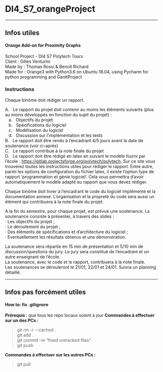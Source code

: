 DI4_S7_orangeProject
====================

----------
Infos utiles
-------------
#### Orange Add-on for Proximity Graphs
School Project - DI4 S7 Polytech Tours<br />
Client : Gilles Venturini<br />
Made by : Thomas Rossi & Benoît Richard<br />
Made for : Orange3 with Python3.6 on Ubuntu 18.04, using Pycharm for python programming and GanttProject

### Instructions
Chaque binôme doit rédiger un rapport.<br />

A.&nbsp;&nbsp;&nbsp;Le rapport du projet doit contenir au moins les éléments suivants (plus au moins développés en fonction du sujet du projet) :<br />
&nbsp;&nbsp;&nbsp;a.&nbsp;&nbsp;&nbsp;Objectifs du projet<br />
&nbsp;&nbsp;&nbsp;b.&nbsp;&nbsp;&nbsp;Spécifications du logiciel<br />
&nbsp;&nbsp;&nbsp;c.&nbsp;&nbsp;&nbsp;Modélisation du logiciel<br />
&nbsp;&nbsp;&nbsp;d.&nbsp;&nbsp;&nbsp;Discussion sur l’implémentation et les tests<br />
B.&nbsp;&nbsp;&nbsp;Le rapport doit être rendu à l’encadrant 4/5 jours avant la date de soutenance (voir ci-après)<br />
C.&nbsp;&nbsp;&nbsp;Le rapport contribue à la note finale du projet<br />
D.&nbsp;&nbsp;&nbsp;Le rapport doit être rédigé en latex en suivant le modèle fourni par l’école : https://gitlab.projectsforge.org/polytech/polytech. Sur ce site vous trouverez toutes les instructions utiles pour rédiger le rapport. Entre autre, parmi les options de configuration du fichier latex, il existe l’option type de rapport ‘programmation et génie logiciel’. Cela vous permettra d’avoir automatiquement le modèle adapté au rapport que vous devez rédiger.<br />

Chaque binôme doit livrer à l’encadrant le code du logiciel implémenté et la documentation annexe. L’organisation et la propreté du code sera aussi un élément qui contribuera à la note finale du projet.<br />

A la fin du semestre, pour chaque projet, est prévue une soutenance. La soutenance consiste à présenter, à travers des slides :<br />
· Les objectifs du projet ;<br />
· Le déroulement du projet ;<br />
· Des éléments de spécifications et d’architecture du logiciel ;<br />
· Eventuellement les résultats obtenus et une démonstration.<br />

La soutenance sera répartie en 15 min de présentation et 5/10 min de discussion/questions du jury. Le jury sera constitué de l’encadrant et un autre enseignant de l’école.<br />
La soutenance, avec le code et le rapport, contribuera à la note finale.<br />
Les soutenances se dérouleront le 21/01, 22/01 et 24/01. Suivra un planning détaillé.

----------
Infos pas forcément utiles
-------------
#### How to: fix .gitignore

**Prérequis :** que tous les repo locaux soient à jour
**Commandes à effectuer sur un des PCs :**
> git rm -r --cached .<br />
> git add .<br />
> git commit -m "fixed untracked files"<br />
> git push<br />

**Commandes à effectuer sur les autres PCs :**
> git pull
